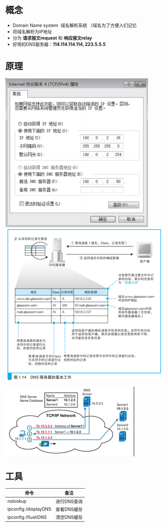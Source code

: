 # 概念
-   Domain Name system  域名解析系统 （域名为了方便人们记忆
-   将域名解析为IP地址
-   分为 **请求报文request** 和 **响应报文relay**
-   好用的DNS服务器：**114.114.114.114, 223.5.5.5**

# 原理
![](../../photo/Pasted%20image%2020221027145859.png)
![](../../photo/Pasted%20image%2020221027145943.png)

![](../../photo/Pasted%20image%2020220930144013.png)

# 工具
| 命令                   | 备注      |
|----------------------|---------|
| nslookup             | 进行DNS查询 |
| ipconfig /displayDNS | 查看DNS缓存 |
| ipconfig /flushDNS    | 清空DNS缓存 |
